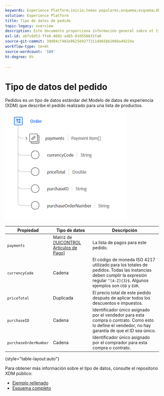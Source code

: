 ```yaml
---
keywords: Experience Platform;inicio;temas populares;esquema;esquema;XDM;campos;esquemas;esquemas;pedido;tipo de datos;tipo de datos;tipo de datos;
solution: Experience Platform
title: Tipo de datos de pedido
topic-legacy: overview
description: Este documento proporciona información general sobre el tipo de datos del Modelo de datos de experiencias de pedidos (XDM).
exl-id: abfc6d53-ffe6-4692-ad65-03d556831fa0
source-git-commit: 39d04cf482e862569277211d465bb2060a49224a
workflow-type: tm+mt
source-wordcount: '189'
ht-degree: 6%

---
```


#  Tipo de datos del pedido

 Pedidos es un tipo de datos estándar del Modelo de datos de experiencia (XDM) que describe el pedido realizado para una lista de productos.

<img src="../images/data-types/order.PNG" width="400" /><br />

| Propiedad | Tipo de datos | Descripción |
| --- | --- | --- |
| `payments` | Matriz de [[!UICONTROL Artículos de Pago]](./payment-item.md) | La lista de pagos para este pedido. |
| `currencyCode` | Cadena | El código de moneda ISO 4217 utilizado para los totales de pedidos. Todas las instancias deben cumplir la expresión regular `^[A-Z]{3}$`. Algunos ejemplos son `USD` y `EUR`. |
| `priceTotal` | Duplicada | El precio total de este pedido después de aplicar todos los descuentos e impuestos. |
| `purchaseID` | Cadena | Identificador único asignado por el vendedor para esta compra o contrato. Como esto lo define el vendedor, no hay garantía de que el ID sea único. |
| `purchaseOrderNumber` | Cadena | Identificador único asignado por el comprador para esta compra o contrato. |

{style=&quot;table-layout:auto&quot;}

Para obtener más información sobre el tipo de datos, consulte el repositorio XDM público:

* [Ejemplo rellenado](https://github.com/adobe/xdm/blob/master/components/datatypes/data/order.example.1.json)
* [Esquema completo](https://github.com/adobe/xdm/blob/master/components/datatypes/data/order.schema.json)
